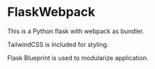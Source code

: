 # FlaskWebpack

This is a Python flask with webpack as bundler.  

TailwindCSS is included for styling.  

Flask Blueprint is used to modularize application.  

